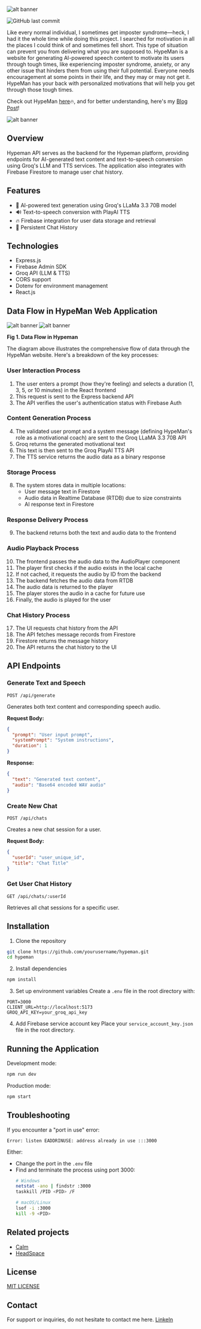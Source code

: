   ![alt banner](HypeMan.png)

  ![GitHub last commit](https://img.shields.io/github/last-commit/N-benitha/Hypeman2)
  
Like every normal individual, I sometimes get imposter syndrome—heck, I had it the whole time while doing this project. I searched for motivation in all the places I could think of and sometimes fell short. This type of situation can prevent you from delivering what you are supposed to. HypeMan is a website for generating AI-powered speech content to motivate its users through tough times, like experiencing imposter syndrome, anxiety, or any other issue that hinders them from using their full potential. Everyone needs encouragement at some points in their life, and they may or may not get it. HypeMan has your back with personalized motivations that will help you get through those tough times.

Check out HypeMan [here](https://hypeman-7678f.web.app/)🔥, and for better understanding, here's my [Blog Post]([https://docs.google.com/presentation/d/1QVEQc0vhS7yAxKn4BVG6OGkUZTPoZ2ZjcVqKjgLiU_w/edit?usp=sharing](https://medium.com/@ngungabn03/building-hypeman-my-journey-through-voice-powered-motivation-612eaf7ac8c3))!

![alt banner](chat1.png)


## Overview

Hypeman API serves as the backend for the Hypeman platform, providing endpoints for AI-generated text content and text-to-speech conversion using Groq's LLM and TTS services. The application also integrates with Firebase Firestore to manage user chat history.

## Features

- 🤖 AI-powered text generation using Groq's LLaMa 3.3 70B model
- 🔊 Text-to-speech conversion with PlayAI TTS
- 🔥 Firebase integration for user data storage and retrieval
- 📖 Persistent Chat History

## Technologies

- Express.js
- Firebase Admin SDK
- Groq API (LLM & TTS)
- CORS support
- Dotenv for environment management
- React.js

## Data Flow in HypeMan Web Application

![alt banner](flow1.png) ![alt banner](flow2.png)

**Fig 1. Data Flow in Hypeman**

The diagram above illustrates the comprehensive flow of data through the HypeMan website. Here's a breakdown of the key processes:

### User Interaction Process

1. The user enters a prompt (how they're feeling) and selects a duration (1, 3, 5, or 10 minutes) in the React frontend
2. This request is sent to the Express backend API
3. The API verifies the user's authentication status with Firebase Auth

### Content Generation Process

4. The validated user prompt and a system message (defining HypeMan's role as a motivational coach) are sent to the Groq LLaMA 3.3 70B API
5. Groq returns the generated motivational text
6. This text is then sent to the Groq PlayAI TTS API
7. The TTS service returns the audio data as a binary response

### Storage Process

8. The system stores data in multiple locations:
    - User message text in Firestore
    - Audio data in Realtime Database (RTDB) due to size constraints
    - AI response text in Firestore

### Response Delivery Process

9. The backend returns both the text and audio data to the frontend

### Audio Playback Process

10. The frontend passes the audio data to the AudioPlayer component
11. The player first checks if the audio exists in the local cache
12. If not cached, it requests the audio by ID from the backend
13. The backend fetches the audio data from RTDB
14. The audio data is returned to the player
15. The player stores the audio in a cache for future use
16. Finally, the audio is played for the user

### Chat History Process

17. The UI requests chat history from the API
18. The API fetches message records from Firestore
19. Firestore returns the message history
20. The API returns the chat history to the UI

## API Endpoints

### Generate Text and Speech
```
POST /api/generate
```
Generates both text content and corresponding speech audio.

**Request Body:**
```json
{
  "prompt": "User input prompt",
  "systemPrompt": "System instructions",
  "duration": 1 
}
```

**Response:**
```json
{
  "text": "Generated text content",
  "audio": "Base64 encoded WAV audio"
}
```

### Create New Chat
```
POST /api/chats
```
Creates a new chat session for a user.

**Request Body:**
```json
{
  "userId": "user_unique_id",
  "title": "Chat Title" 
}
```

### Get User Chat History
```
GET /api/chats/:userId
```
Retrieves all chat sessions for a specific user.

## Installation

1. Clone the repository
```bash
git clone https://github.com/yourusername/hypeman.git
cd hypeman
```

2. Install dependencies
```bash
npm install
```

3. Set up environment variables
Create a `.env` file in the root directory with:
```
PORT=3000
CLIENT_URL=http://localhost:5173
GROQ_API_KEY=your_groq_api_key
```

4. Add Firebase service account key
Place your `service_account_key.json` file in the root directory.

## Running the Application

Development mode:
```bash
npm run dev
```

Production mode:
```bash
npm start
```

## Troubleshooting

If you encounter a "port in use" error:
```
Error: listen EADDRINUSE: address already in use :::3000
```

Either:
- Change the port in the `.env` file
- Find and terminate the process using port 3000:
  ```bash
  # Windows
  netstat -ano | findstr :3000
  taskkill /PID <PID> /F
  
  # macOS/Linux
  lsof -i :3000
  kill -9 <PID>
  ```

## Related projects

- [Calm](https://www.calm.com/)
- [HeadSpace](https://www.headspace.com/)

## License

[MIT LICENSE](https://github.com/N-benitha/Hypeman2/blob/7ab79c8ef6fd1ab4d8f19649ecf0286f7bd7077a/LICENSE)

## Contact

For support or inquiries, do not hesitate to contact me here.
[LinkeIn](https://www.linkedin.com/in/ngunga-benitha-26b43921b?utm_source=share&utm_campaign=share_via&utm_content=profile&utm_medium=android_app)
